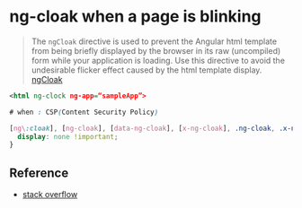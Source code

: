 # ng-cloak when a page is blinking

> The `ngCloak` directive is used to prevent the Angular html template from being briefly displayed by the browser in its raw (uncompiled) form while your application is loading. Use this directive to avoid the undesirable flicker effect caused by the html template display. [ngCloak](https://docs.angularjs.org/api/ng/directive/ngCloak)

```xml
<html ng-clock ng-app=“sampleApp”>
```

```css
# when : CSP(Content Security Policy)

[ng\:cloak], [ng-cloak], [data-ng-cloak], [x-ng-cloak], .ng-cloak, .x-ng-cloak {
  display: none !important;
}
```

## Reference

* [stack overflow](http://stackoverflow.com/questions/11249768/angularjs-ng-cloak-ng-show-elements-blink)
